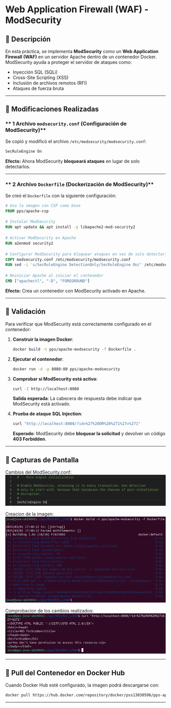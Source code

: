 # Web Application Firewall (WAF) - ModSecurity

## **🔹 Descripción**
En esta práctica, se implementa **ModSecurity** como un **Web Application Firewall (WAF)** en un servidor Apache dentro de un contenedor Docker. ModSecurity ayuda a proteger el servidor de ataques como:
- Inyección SQL (SQLi)
- Cross-Site Scripting (XSS)
- Inclusión de archivos remotos (RFI)
- Ataques de fuerza bruta

---

## **🔹 Modificaciones Realizadas**

### ** 1 Archivo `modsecurity.conf` (Configuración de ModSecurity)**
Se copió y modificó el archivo `/etc/modsecurity/modsecurity.conf`:

```apache
SecRuleEngine On
```
  **Efecto:** Ahora ModSecurity **bloqueará ataques** en lugar de solo detectarlos.

---

### ** 2 Archivo `Dockerfile` (Dockerización de ModSecurity)**
Se creó el `Dockerfile` con la siguiente configuración:

```dockerfile
# Usa la imagen con CSP como base
FROM pps/apache-csp

# Instalar ModSecurity
RUN apt update && apt install -y libapache2-mod-security2

# Activar ModSecurity en Apache
RUN a2enmod security2

# Configurar ModSecurity para bloquear ataques en vez de solo detectarlos
COPY modsecurity.conf /etc/modsecurity/modsecurity.conf
RUN sed -i 's/SecRuleEngine DetectionOnly/SecRuleEngine On/' /etc/modsecurity/modsecurity.conf

# Reiniciar Apache al iniciar el contenedor
CMD ["apachectl", "-D", "FOREGROUND"]
```
  **Efecto:** Crea un contenedor con ModSecurity activado en Apache.

---

## **🔹 Validación**
Para verificar que ModSecurity está correctamente configurado en el contenedor:

1. **Construir la imagen Docker**:
   ```sh
   docker build -t pps/apache-modsecurity -f Dockerfile .
   ```
2. **Ejecutar el contenedor**:
   ```sh
   docker run -d -p 8080:80 pps/apache-modsecurity
   ```
3. **Comprobar si ModSecurity está activo**:
   ```sh
   curl -I http://localhost:8080
   ```
     **Salida esperada**: La cabecera de respuesta debe indicar que ModSecurity está activado.

4. **Prueba de ataque SQL Injection**:
   ```sh
   curl "http://localhost:8080/?id=%27%20OR%20%271%27=%271"
   ```
     **Esperado**: ModSecurity debe **bloquear la solicitud** y devolver un código **403 Forbidden**.

---

## **🔹 Capturas de Pantalla**


Cambios del ModSecurity.conf:  
![Modificación del ModSecurity.conf](./Capturas/SecRuleEngine.png)
    
Creacion de la imagen:  
![Creacion de la imagen](./Capturas/Creacion_imagen.png)

Comprobacion de los cambios realizados:  
![Comprobacion de los cambios realizados](./Capturas/Comprobacion.png)

---

## **🔹 Pull del Contenedor en Docker Hub**
Cuando Docker Hub esté configurado, la imagen podrá descargarse con:
```sh
docker pull https://hub.docker.com/repository/docker/pss13030596/pps-apache-modsecurity
```

---

